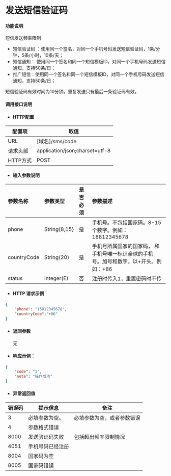 # 发送短信验证码

#### 功能说明

短信发送频率限制

* 短信验证码 ：使用同一个签名，对同一个手机号码发送短信验证码，1条/分钟，5条/小时，10条/天；
* 短信通知： 使用同一个签名和同一个短信模板ID，对同一个手机号码发送短信通知，支持50条/日；
* 推广短信：使用同一个签名和同一个短信模板ID，对同一个手机号码发送短信通知，支持50条/日；

短信验证码有效时间为10分钟。重复发送只有最后一条验证码有效。

#### 调用接口说明

* #### HTTP配置

| 配置项 | 取值 |
| --- | --- |
| URL | \[域名\]/sms/code |
| 请求头部 | application/json;charset=utf-8 |
| HTTP方式 | POST |

* #### 输入参数说明

| 参数名称 | 参数类型 | 是否必须 | 参数描述 |
| :--- | :--- | :--- | :--- |
| phone | String{8,15} | 是 | 手机号。不包括国家码。8-15个数字。例如：18812345678 |
| countryCode | String\(20\) | 是 | 手机号所属国家的国家码， 和手机号唯一标识全球的手机号。加号和数字。以+开头。例如：+86 |
| status | Integer\(E\) | 否 | 注册时传入1，重置密码时不传 |

* #### HTTP 请求示例

```json
{
    "phone": "15812345678",
    "countryCode":"+86"
}
```

* #### 返回参数

  无

* #### 响应示例：

```json
{
    "code": "1",
    "note": "操作成功"
}
```

* #### 异常返回值

| 错误码 | 提示信息 | 备注 |
| --- | --- | --- |
| 3 | 必填参数为空。 | 必填参数为空，或者参数错误 |
| 4 | 参数格式错误 |  |
| 8000 | 发送验证码失败 | 包括超出频率限制情况 |
| 4051 | 手机号码已经注册 |  |
| 8004 | 国家码为空 |  |
| 8005 | 国家码错误 |  |



